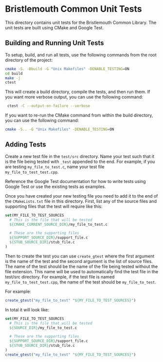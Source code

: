 # Bristlemouth Common Unit Tests

This directory contains unit tests for the Bristlemouth Common Library.
The unit tests are built using CMake and Google Test.

## Building and Running Unit Tests

To setup, build, and run all tests, use the following commands from the root directory of the project:

  ```bash
  cmake -S. -Bbuild -G "Unix Makefiles" -DENABLE_TESTING=ON
  cd build
  make -j
  ctest
  ```
  This will create a build directory, compile the tests, and then run them.
  If you want more verbose output, you can use the following command:

  ```bash
   ctest -C --output-on-failure --verbose
  ```

  If you want to re-run the CMake command from within the build directory, you can use the following command:

  ```bash
  cmake -S.. -G "Unix Makefiles" -DENABLE_TESTING=ON
  ```


## Adding Tests
Create a new test file in the `test/src` directory.
Name your test such that it is the file being tested with `_test` appended to the end. For example, if you are testing `my_file_to_test.c`, name your test file `my_file_to_test_test.cpp`.

Reference the Google Test documentation for how to write tests using Google Test or use the existing tests as examples.


Once you have created your new testing file you need to add it to the end of the `CMakeLists.txt` file in this directory.
First, list any of the source files and supporting files that the test will require like this:

  ```cmake
  set(MY_FILE_TO_TEST_SOURCES
    # This is the file that will be tested
    ${CMAKE_CURRENT_SOURCE_DIR}/my_file_to_test.c

    # These are the supporting files
    ${SUPPORT_SOURCE_DIR}/support_file.c
    ${STUB_SOURCE_DIR}/stub_file.c
  )
  ```

  Then to create the test you can use `create_gtest`
  where the first argument is the name of the test and
  the second argument is the list of source files.
  The name of the test should be the name of the file being tested
  without the file extension. This name will be used to automatically find the
  test file in the test/src directory. For example, if the test file is named
  `my_file_to_test_test.cpp`, the name of the test should be `my_file_to_test`.

  For example:
  ```cmake
  create_gtest("my_file_to_test" "${MY_FILE_TO_TEST_SOURCES}")
  ```

  In total it will look like:
  ```cmake
  set(MY_FILE_TO_TEST_SOURCES
    # This is the file that will be tested
    ${SOURCE_DIR}/my_file_to_test.c

    # These are the supporting files
    ${SUPPORT_SOURCE_DIR}/support_file.c
    ${STUB_SOURCE_DIR}/stub_file.c
  )
  create_gtest("my_file_to_test" "${MY_FILE_TO_TEST_SOURCES}")
  ```